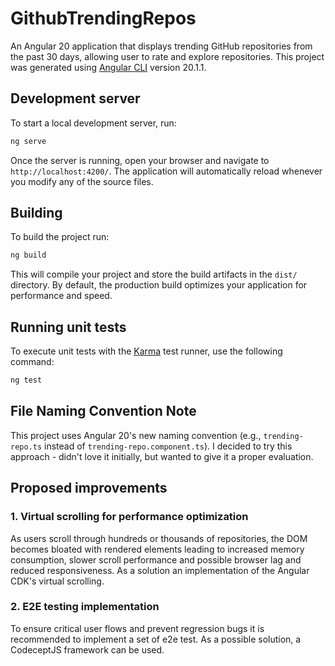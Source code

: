 # GithubTrendingRepos
An Angular 20 application that displays trending GitHub repositories from the past 30 days, allowing user to rate and explore repositories.
This project was generated using [Angular CLI](https://github.com/angular/angular-cli) version 20.1.1.

## Development server

To start a local development server, run:

```bash
ng serve
```

Once the server is running, open your browser and navigate to `http://localhost:4200/`. The application will automatically reload whenever you modify any of the source files.

## Building

To build the project run:

```bash
ng build
```

This will compile your project and store the build artifacts in the `dist/` directory. By default, the production build optimizes your application for performance and speed.

## Running unit tests

To execute unit tests with the [Karma](https://karma-runner.github.io) test runner, use the following command:

```bash
ng test
```
## File Naming Convention Note

This project uses Angular 20's new naming convention (e.g., `trending-repo.ts` instead of `trending-repo.component.ts`). I decided to try this approach - didn't love it initially, but wanted to give it a proper evaluation.

## Proposed improvements

### 1. Virtual scrolling for performance optimization

As users scroll through hundreds or thousands of repositories, the DOM becomes bloated with rendered elements leading to increased memory consumption, slower scroll performance and possible browser lag and reduced responsiveness.
As a solution an implementation of the Angular CDK's virtual scrolling.

### 2. E2E testing implementation

To ensure critical user flows and prevent regression bugs it is recommended to implement a set of e2e test.
As a possible solution, a CodeceptJS framework can be used.
